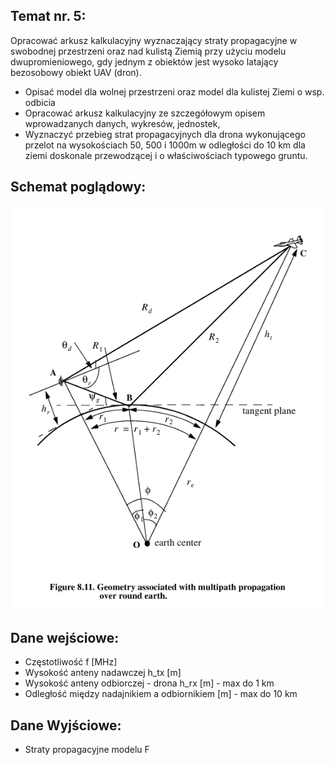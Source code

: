 ## Temat nr. 5:
Opracować arkusz kalkulacyjny wyznaczający straty propagacyjne w swobodnej 
przestrzeni oraz nad kulistą Ziemią przy użyciu modelu dwupromieniowego, gdy 
jednym z obiektów jest wysoko latający bezosobowy obiekt UAV (dron).  

- Opisać model dla wolnej przestrzeni oraz model dla kulistej Ziemi o wsp. odbicia
- Opracować arkusz kalkulacyjny ze szczegółowym opisem wprowadzanych danych, 
wykresów, jednostek,  
- Wyznaczyć przebieg strat propagacyjnych dla drona wykonującego przelot na 
wysokościach 50, 500 i 1000m w odległości do 10 km dla ziemi doskonale 
przewodzącej i o właściwościach typowego gruntu.

## Schemat poglądowy:

![Schemat](img/Schemat.png)

## Dane wejściowe:
- Częstotliwość f [MHz]
- Wysokość anteny nadawczej h_tx [m]
- Wysokość anteny odbiorczej - drona h_rx [m] - max do 1 km
- Odległość między nadajnikiem a odbiornikiem [m] - max do 10 km

## Dane Wyjściowe:

- Straty propagacyjne modelu F